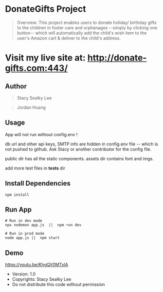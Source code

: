 # DonateGifts Project

> Overview: This project enables users to donate holiday/ birthday gifts to the children in foster care and orphanages --simply by clicking one button-- which will automatically add the child's wish item to the user's Amazon cart & deliver to the child's address.

# Visit my live site at: http://donate-gifts.com:443/

## Author

> Stacy Sealky Lee

> Jordan Huang

## Usage

App will not run without config.env !

db url and other api keys, SMTP info are hidden in config.env file -- which is not pushed to github. Ask Stacy or another contributor for the config file.

public dir has all the static components. assets dir contains font and imgs. 

add more test files in __tests__ dir

## Install Dependencies

```
npm install
```

## Run App

```
# Run in dev mode
npx nodemon app.js  ||  npm run dev 

# Run in prod mode
node app.js ||  npm start 
```

## Demo

https://youtu.be/KhgQV0MTxlA

- Version: 1.0
- Copyrights: Stacy Sealky Lee
- Do not distribute this code without permission

